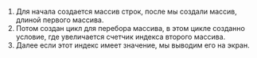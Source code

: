 1. Для начала создается массив строк, после мы создали массив, длиной первого массива.
2. Потом создан цикл для перебора массива, в этом цикле созданно условие, где увеличается счетчик индекса второго массива. 
3. Далее если этот индекс имеет значение, мы выводим его на экран.